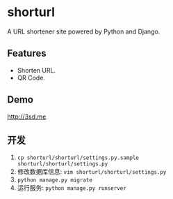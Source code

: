 # shorturl

A URL shortener site powered by Python and Django.

## Features

* Shorten URL.
* QR Code.

## Demo

<http://3sd.me>

## 开发

1. `cp shorturl/shorturl/settings.py.sample shorturl/shorturl/settings.py`
2. 修改数据库信息: `vim shorturl/shorturl/settings.py`
3. `python manage.py migrate`
4. 运行服务: `python manage.py runserver`
